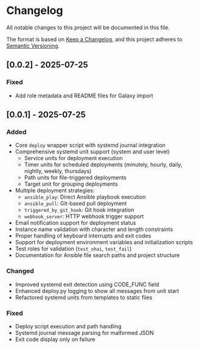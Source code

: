 # Changelog

All notable changes to this project will be documented in this file.

The format is based on [Keep a Changelog](https://keepachangelog.com/en/1.1.0/),
and this project adheres to [Semantic Versioning](https://semver.org/spec/v2.0.0.html).

## [0.0.2] - 2025-07-25

### Fixed
- Add role metadata and README files for Galaxy import

## [0.0.1] - 2025-07-25

### Added
- Core `deploy` wrapper script with systemd journal integration
- Comprehensive systemd unit support (system and user level)
  - Service units for deployment execution
  - Timer units for scheduled deployments (minutely, hourly, daily, nightly, weekly, thursdays)
  - Path units for file-triggered deployments
  - Target unit for grouping deployments
- Multiple deployment strategies:
  - `ansible_play`: Direct Ansible playbook execution
  - `ansible_pull`: Git-based pull deployment
  - `triggered_by_git_hook`: Git hook integration
  - `webhook_server`: HTTP webhook trigger support
- Email notification support for deployment status
- Instance name validation with character and length constraints
- Proper handling of keyboard interrupts and exit codes
- Support for deployment environment variables and initialization scripts
- Test roles for validation (`test_ohai`, `test_fail`)
- Documentation for Ansible file search paths and project structure

### Changed
- Improved systemd exit detection using CODE_FUNC field
- Enhanced deploy.py logging to show all messages from unit start
- Refactored systemd units from templates to static files

### Fixed
- Deploy script execution and path handling
- Systemd journal message parsing for malformed JSON
- Exit code display only on failure
